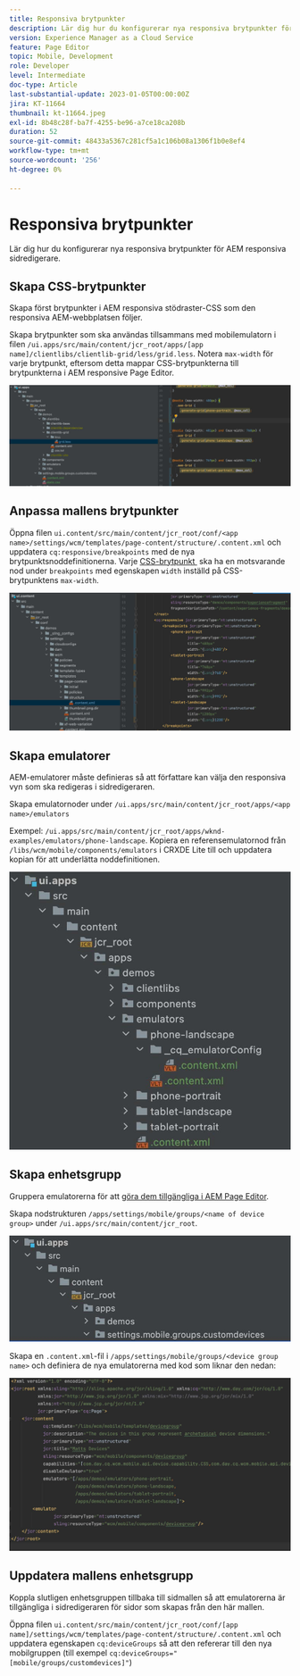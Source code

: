 ```yaml
---
title: Responsiva brytpunkter
description: Lär dig hur du konfigurerar nya responsiva brytpunkter för AEM responsiva sidredigerare.
version: Experience Manager as a Cloud Service
feature: Page Editor
topic: Mobile, Development
role: Developer
level: Intermediate
doc-type: Article
last-substantial-update: 2023-01-05T00:00:00Z
jira: KT-11664
thumbnail: kt-11664.jpeg
exl-id: 8b48c28f-ba7f-4255-be96-a7ce18ca208b
duration: 52
source-git-commit: 48433a5367c281cf5a1c106b08a1306f1b0e8ef4
workflow-type: tm+mt
source-wordcount: '256'
ht-degree: 0%

---
```


# Responsiva brytpunkter

Lär dig hur du konfigurerar nya responsiva brytpunkter för AEM responsiva sidredigerare.

## Skapa CSS-brytpunkter

Skapa först brytpunkter i AEM responsiva stödraster-CSS som den responsiva AEM-webbplatsen följer.

Skapa brytpunkter som ska användas tillsammans med mobilemulatorn i filen `/ui.apps/src/main/content/jcr_root/apps/[app name]/clientlibs/clientlib-grid/less/grid.less`. Notera `max-width` för varje brytpunkt, eftersom detta mappar CSS-brytpunkterna till brytpunkterna i AEM responsive Page Editor.

![Skapa nya responsiva brytpunkter](./assets/responsive-breakpoints/create-new-breakpoints.jpg)

## Anpassa mallens brytpunkter

Öppna filen `ui.content/src/main/content/jcr_root/conf/<app name>/settings/wcm/templates/page-content/structure/.content.xml` och uppdatera `cq:responsive/breakpoints` med de nya brytpunktsnoddefinitionerna. Varje [CSS-brytpunkt &#x200B;](#create-new-css-breakpoints) ska ha en motsvarande nod under `breakpoints` med egenskapen `width` inställd på CSS-brytpunktens `max-width`.

![Anpassa mallens responsiva brytpunkter](./assets/responsive-breakpoints/customize-template-breakpoints.jpg)

## Skapa emulatorer

AEM-emulatorer måste definieras så att författare kan välja den responsiva vyn som ska redigeras i sidredigeraren.

Skapa emulatornoder under `/ui.apps/src/main/content/jcr_root/apps/<app name>/emulators`

Exempel: `/ui.apps/src/main/content/jcr_root/apps/wknd-examples/emulators/phone-landscape`. Kopiera en referensemulatornod från `/libs/wcm/mobile/components/emulators` i CRXDE Lite till och uppdatera kopian för att underlätta noddefinitionen.

![Skapa nya emulatorer](./assets/responsive-breakpoints/create-new-emulators.jpg)

## Skapa enhetsgrupp

Gruppera emulatorerna för att [göra dem tillgängliga i AEM Page Editor](#update-the-templates-device-group).

Skapa nodstrukturen `/apps/settings/mobile/groups/<name of device group>` under `/ui.apps/src/main/content/jcr_root`.

![Skapa ny enhetsgrupp](./assets/responsive-breakpoints/create-new-device-group.jpg)

Skapa en `.content.xml`-fil i `/apps/settings/mobile/groups/<device group name>` och definiera
de nya emulatorerna med kod som liknar den nedan:

![Skapa ny enhet](./assets/responsive-breakpoints/create-new-device.jpg)

## Uppdatera mallens enhetsgrupp

Koppla slutligen enhetsgruppen tillbaka till sidmallen så att emulatorerna är tillgängliga i sidredigeraren för sidor som skapas från den här mallen.

Öppna filen `ui.content/src/main/content/jcr_root/conf/[app name]/settings/wcm/templates/page-content/structure/.content.xml` och uppdatera egenskapen `cq:deviceGroups` så att den refererar till den nya mobilgruppen (till exempel `cq:deviceGroups="[mobile/groups/customdevices]"`)
